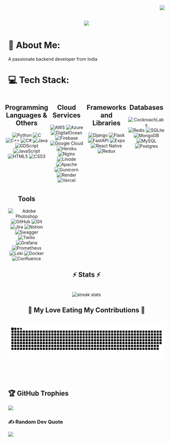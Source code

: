 <img align="right" src="https://visitor-badge.laobi.icu/badge?page_id=Balaji2810.Balaji2810" />

<h1 align="center">
    <img src="https://readme-typing-svg.herokuapp.com/?font=Righteous&size=50&center=true&vCenter=true&width=700&height=100&duration=3000&lines=Hi+There!+👋;+I'm+Balaji+J!;+Backend+Developer" />
</h1>
<h1>💫 About Me:</h1>
 A passionate backend developer from India


# 💻 Tech Stack:


<div align="center" style="display: grid; grid-template-columns: repeat(auto-fit, minmax(100px, 1fr)); gap: 10px; justify-items: center;">
    <div >
    <h2>Programming Languages & Others</h2>
      <img src="https://img.shields.io/badge/python-3670A0?style=for-the-badge&logo=python&logoColor=ffdd54" alt="Python">
      <img src="https://img.shields.io/badge/c-%2300599C.svg?style=for-the-badge&logo=c&logoColor=white" alt="C">
      <img src="https://img.shields.io/badge/c++-%2300599C.svg?style=for-the-badge&logo=c%2B%2B&logoColor=white" alt="C++">
      <img src="https://img.shields.io/badge/c%23-%23239120.svg?style=for-the-badge&logo=csharp&logoColor=white" alt="C#">
      <img src="https://img.shields.io/badge/Java-ED8B00?style=for-the-badge&logo=java&logoColor=white" alt="Java">
      <img src="https://img.shields.io/badge/GDScript-478CBF?style=for-the-badge&logo=godot-engine&logoColor=white" alt="GDScript">
     <img src="https://img.shields.io/badge/javascript-%23323330.svg?style=for-the-badge&logo=javascript&logoColor=%23F7DF1E" alt="JavaScript">
     <img src="https://img.shields.io/badge/html5-%23E34F26.svg?style=for-the-badge&logo=html5&logoColor=white" alt="HTML5">
     <img src="https://img.shields.io/badge/css3-%231572B6.svg?style=for-the-badge&logo=css3&logoColor=white" alt="CSS3">
    </div>
    <div >
    <h2>Cloud Services</h2>
      <img src="https://img.shields.io/badge/AWS-%23FF9900.svg?style=for-the-badge&logo=amazon-aws&logoColor=white" alt="AWS">
      <img src="https://img.shields.io/badge/azure-%230072C6.svg?style=for-the-badge&logo=microsoftazure&logoColor=white" alt="Azure">
      <img src="https://img.shields.io/badge/DigitalOcean-%230167ff.svg?style=for-the-badge&logo=digitalOcean&logoColor=white" alt="DigitalOcean">
      <img src="https://img.shields.io/badge/firebase-%23039BE5.svg?style=for-the-badge&logo=firebase" alt="Firebase">
      <img src="https://img.shields.io/badge/GoogleCloud-%234285F4.svg?style=for-the-badge&logo=google-cloud&logoColor=white" alt="Google Cloud">
      <img src="https://img.shields.io/badge/heroku-%23430098.svg?style=for-the-badge&logo=heroku&logoColor=white" alt="Heroku">
      <img src="https://img.shields.io/badge/nginx-%23009639.svg?style=for-the-badge&logo=nginx&logoColor=white" alt="Nginx">
      <img src="https://img.shields.io/badge/linode-00A95C?style=for-the-badge&logo=linode&logoColor=white" alt="Linode">
      <img src="https://img.shields.io/badge/apache-%23D42029.svg?style=for-the-badge&logo=apache&logoColor=white" alt="Apache">
      <img src="https://img.shields.io/badge/gunicorn-%298729.svg?style=for-the-badge&logo=gunicorn&logoColor=white" alt="Gunicorn">
      <img src="https://img.shields.io/badge/Render-%46E3B7.svg?style=for-the-badge&logo=render&logoColor=white" alt="Render">
      <img src="https://img.shields.io/badge/vercel-%23000000.svg?style=for-the-badge&logo=vercel&logoColor=white" alt="Vercel">
    </div>
    <div >
    <h2>Frameworks and Libraries</h2>
      <img src="https://img.shields.io/badge/django-%23092E20.svg?style=for-the-badge&logo=django&logoColor=white" alt="Django">
      <img src="https://img.shields.io/badge/flask-%23000.svg?style=for-the-badge&logo=flask&logoColor=white" alt="Flask">
      <img src="https://img.shields.io/badge/FastAPI-005571?style=for-the-badge&logo=fastapi" alt="FastAPI">
      <img src="https://img.shields.io/badge/expo-1C1E24?style=for-the-badge&logo=expo&logoColor=#D04A37" alt="Expo">
      <img src="https://img.shields.io/badge/react_native-%2320232a.svg?style=for-the-badge&logo=react&logoColor=%2361DAFB" alt="React Native">
      <img src="https://img.shields.io/badge/redux-%23593d88.svg?style=for-the-badge&logo=redux&logoColor=white" alt="Redux">
    </div>
    <div >
    <h2>Databases</h2>
      <img src="https://img.shields.io/badge/Cockroach%20Labs-6933FF?style=for-the-badge&logo=Cockroach%20Labs&logoColor=white" alt="CockroachLabs">
      <img src="https://img.shields.io/badge/redis-%23DD0031.svg?style=for-the-badge&logo=redis&logoColor=white" alt="Redis">
      <img src="https://img.shields.io/badge/sqlite-%2307405e.svg?style=for-the-badge&logo=sqlite&logoColor=white" alt="SQLite">
      <img src="https://img.shields.io/badge/MongoDB-%234ea94b.svg?style=for-the-badge&logo=mongodb&logoColor=white" alt="MongoDB">
      <img src="https://img.shields.io/badge/mysql-4479A1.svg?style=for-the-badge&logo=mysql&logoColor=white" alt="MySQL">
      <img src="https://img.shields.io/badge/postgres-%23316192.svg?style=for-the-badge&logo=postgresql&logoColor=white" alt="Postgres">
    </div>
    <div >
    <h2>Tools</h2>
      <img src="https://img.shields.io/badge/adobe%20photoshop-%2331A8FF.svg?style=for-the-badge&logo=adobe%20photoshop&logoColor=white" alt="Adobe Photoshop">
      <img src="https://img.shields.io/badge/github-%23121011.svg?style=for-the-badge&logo=github&logoColor=white" alt="GitHub">
      <img src="https://img.shields.io/badge/git-%23F05033.svg?style=for-the-badge&logo=git&logoColor=white" alt="Git">
      <img src="https://img.shields.io/badge/jira-%230A0FFF.svg?style=for-the-badge&logo=jira&logoColor=white" alt="Jira">
      <img src="https://img.shields.io/badge/Notion-%23000000.svg?style=for-the-badge&logo=notion&logoColor=white" alt="Notion">
      <img src="https://img.shields.io/badge/-Swagger-%23Clojure?style=for-the-badge&logo=swagger&logoColor=white" alt="Swagger">
      <img src="https://img.shields.io/badge/Twilio-F22F46?style=for-the-badge&logo=Twilio&logoColor=white" alt="Twilio">
     <img src="https://img.shields.io/badge/grafana-F46800?style=for-the-badge&logo=grafana&logoColor=white" alt="Grafana">
      <img src="https://img.shields.io/badge/Prometheus-E6522C?style=for-the-badge&logo=Prometheus&logoColor=white" alt="Prometheus">
     <img src="https://img.shields.io/badge/loki-000000?style=for-the-badge&logo=grafana&logoColor=white" alt="Loki">
      <img src="https://img.shields.io/badge/docker-%230db7ed.svg?style=for-the-badge&logo=docker&logoColor=white" alt="Docker">
      <img src="https://img.shields.io/badge/confluence-%23172BF4.svg?style=for-the-badge&logo=confluence&logoColor=white" alt="Confluence">
    </div>
  </div>


<h2 align="center">⚡ Stats ⚡</h2>
<br>
<div align=center>
  <img width=390 src="https://github-readme-streak-stats-salesp07.vercel.app/?user=Balaji@2810&count_private=true&theme=react&border_radius=10" alt="streak stats"/>
<!--   <img width=390 src="https://github-readme-stats-salesp07.vercel.app/api?username=Balaji@2810&count_private=true&show_icons=true&theme=react&rank_icon=github&border_radius=10" alt="readme stats" /> -->
  <br/>
<!--   <img width=325 align="center" src="https://github-readme-stats-salesp07.vercel.app/api/top-langs/?username=Balaji@2810&hide=HTML&langs_count=8&layout=compact&theme=react&border_radius=10&size_weight=0.5&count_weight=0.5&exclude_repo=github-readme-stats" alt="top langs" /> -->
</div>



<div align="center">
  <h2>🐍 My Love Eating My Contributions 🐍</h2>
  <br>
  <img alt="snake eating my contributions" src="https://raw.githubusercontent.com/Balaji2810/Balaji2810/output/github-contribution-grid-snake-dark.svg" />
  
  <br/><br/><br/>
</div>

## 🏆 GitHub Trophies
![](https://github-profile-trophy.vercel.app/?username=Balaji2810&theme=radical&no-frame=false&no-bg=false&margin-w=4)

### ✍️ Random Dev Quote
![](https://quotes-github-readme.vercel.app/api?type=horizontal&theme=radical)













